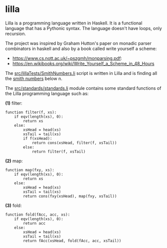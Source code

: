 # lilla

Lilla is a programming language written in Haskell. 
It is a functional language that has a Pythonic syntax.
The language doesn't have loops, only recursion.

The project was inspired by Graham Hutton's paper on monadic parser combinators in haskell and also by a book called write yourself a scheme:
 - https://www.cs.nott.ac.uk/~pszgmh/monparsing.pdf:
 - https://en.wikibooks.org/wiki/Write_Yourself_a_Scheme_in_48_Hours


The [src/lillaTests/SmithNumbers.li](https://github.com/habospace/Lilla/blob/master/src/lillaTests/SmithNumbers.li) script is written in Lilla and is finding all the [smith numbers](https://en.wikipedia.org/wiki/Smith_number) below n. 

The [src/standards/standards.li](https://github.com/habospace/Lilla/blob/master/src/standards/standards.li) module contains 
some standard functions of the Lilla programming language such as:

**(1)** filter:

```
function filter(f, xs):
    if eqv(length(xs), 0):
        return xs
    else:
        xsHead = head(xs)
        xsTail = tail(xs)
        if f(xsHead):
            return cons(xsHead, filter(f, xsTail))
        else:
            return filter(f, xsTail)
```

**(2)** map:

```
function map(fxy, xs):
    if eqv(length(xs), 0):
        return xs
    else:
        xsHead = head(xs)
        xsTail = tail(xs)
        return cons(fxy(xsHead), map(fxy, xsTail))
```

**(3)** fold:

```
function fold(fAcc, acc, xs):
    if eqv(length(xs), 0):
        return acc
    else:
        xsHead = head(xs)
        xsTail = tail(xs)
        return fAcc(xsHead, fold(fAcc, acc, xsTail))
```
